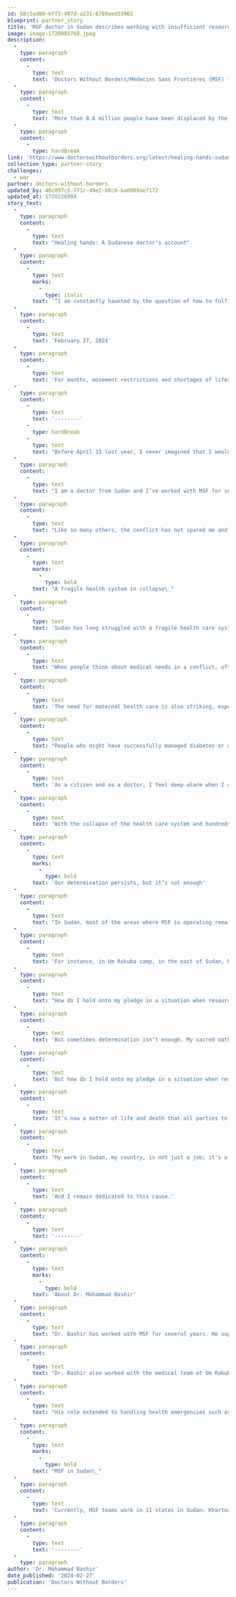 ```yaml
---
id: 68c5ad00-6ff3-497d-a231-6789aed33965
blueprint: partner_story
title: 'MSF doctor in Sudan describes working with insufficient resources'
image: image-1720085768.jpeg
description:
  -
    type: paragraph
    content:
      -
        type: text
        text: 'Doctors Without Borders/Médecins Sans Frontières (MSF) teams in Sudan are treating war-wounded patients with catastrophic injuries and providing humanitarian aid and medical care in refugee camps and displacement sites, where people are living in poor conditions and lack adequate health care and basic needs. '
  -
    type: paragraph
    content:
      -
        type: text
        text: 'More than 8.6 million people have been displaced by the current conflict, including over 2 million people who have fled to neighboring countries such as Chad, South Sudan, and Central African Republic.'
  -
    type: paragraph
    content:
      -
        type: hardBreak
link: 'https://www.doctorswithoutborders.org/latest/healing-hands-sudanese-doctors-account'
collection_type: partner-story
challenges:
  - war
partner: doctors-without-borders
updated_by: 46c097c5-771c-49e2-b8c6-ba6009ae7172
updated_at: 1720226904
story_text:
  -
    type: paragraph
    content:
      -
        type: text
        text: "Healing hands: A Sudanese doctor's account"
  -
    type: paragraph
    content:
      -
        type: text
        marks:
          -
            type: italic
        text: '“I am constantly haunted by the question of how to fulfill this duty in the absence of sufficient resources and personnel.”'
  -
    type: paragraph
    content:
      -
        type: text
        text: 'February 27, 2024'
  -
    type: paragraph
    content:
      -
        type: text
        text: 'For months, movement restrictions and shortages of lifesaving medical supplies have made medical care inaccessible to many people in Sudan, while needs soar amid ongoing conflict. Doctors Without Borders/Médecins Sans Frontières (MSF) teams are treating people injured in the fighting—along with providing maternal, pediatric, and other health care—in hospitals throughout the country. A member of our team in Sudan, Dr. Mohammed Bashir, shares below an account of providing health care in Sudan.'
  -
    type: paragraph
    content:
      -
        type: text
        text: '--------'
      -
        type: hardBreak
      -
        type: text
        text: "Before April 15 last year, I never imagined that I would find myself in Khartoum, the capital city of our country, working in a conflict zone. \_"
  -
    type: paragraph
    content:
      -
        type: text
        text: "I am a doctor from Sudan and I’ve worked with MSF for several years. But I’ve never seen anything like the suffering that people in my country now are enduring daily. This conflict is devastating. More than 8 million people have been displaced by this conflict both internally, within Sudan, or to neighboring countries [totaling 10 million when combined with those displaced from previous conflicts]. People have fled the violence only to find themselves almost destitute in informal camps.\_"
  -
    type: paragraph
    content:
      -
        type: text
        text: "Like so many others, the conflict has not spared me and my loved ones.\_"
  -
    type: paragraph
    content:
      -
        type: text
        marks:
          -
            type: bold
        text: "A fragile health system in collapse\_"
  -
    type: paragraph
    content:
      -
        type: text
        text: 'Sudan has long struggled with a fragile health care system, and the ongoing conflict has brought it crashing down. I have been supporting MSF teams in two hospitals in Khartoum state and another in Um Rakuba refugee camp in the east for the past months.'
  -
    type: paragraph
    content:
      -
        type: text
        text: "When people think about medical needs in a conflict, often they think about people injured by bombs or bullets. But I’ve also seen growing numbers of medical emergencies caused by complications from untreated chronic diseases. People who might have successfully managed diabetes or asthma for years are now unable to find the medications they need to live. \_"
  -
    type: paragraph
    content:
      -
        type: text
        text: 'The need for maternal health care is also striking, especially for pregnant women requiring Cesarean sections or emergency deliveries. That is why in Umdawanban, one of the hospitals I have covered, our team has been supporting the maternity team, assisting in over 1,500 births since last July. But across the country, many maternity services have not been regularly functional, leaving pregnant women facing life-threatening complications without access to emergency obstetric care. And where health care services are available, the quality of care remains a concern.'
  -
    type: paragraph
    content:
      -
        type: text
        text: "People who might have successfully managed diabetes or asthma for years are now unable to find the medications they need to live. \_"
  -
    type: paragraph
    content:
      -
        type: text
        text: 'As a citizen and as a doctor, I feel deep alarm when I consider the growing health needs in my homeland. Some of these concerns predate the conflict, but all of them have worsened because of it. Sudan has a troubling history of outbreaks such as measles and meningitis. These highly contagious diseases can be prevented through vaccination, but without it they can be fatal, especially in young children. One factor that puts children particularly at risk is malnutrition, which impairs the immune system.'
  -
    type: paragraph
    content:
      -
        type: text
        text: 'With the collapse of the health care system and hundreds of thousands of people now having fled the violence, often living in crowded makeshift camps, large-scale vaccination programs and nutritional support are more than crucial—they are a potential lifeline.'
  -
    type: paragraph
    content:
      -
        type: text
        marks:
          -
            type: bold
        text: 'Our determination persists, but it’s not enough'
  -
    type: paragraph
    content:
      -
        type: text
        text: "In Sudan, most of the areas where MSF is operating remain active battle zones. This makes our work incredibly challenging and dangerous, but it also makes us more determined. The determination I mention here isn't solely focused on MSF; I extend it to the communities coming together to support each other."
  -
    type: paragraph
    content:
      -
        type: text
        text: 'For instance, in Um Rakuba camp, in the east of Sudan, MSF provides desperately needed humanitarian care to thousands of people who live in and around the refugee camp. When the conflict erupted, it was unclear if it would be possible to continue our support there, but with the determination of a core team, there has been no gap in services. Last year we delivered 40,000 medical consultations to refugees as well as to the host community, and assisted 507 women to give birth safely. Our determination is shared: At Um Rakuba, I’ve seen first-hand the important role that local volunteers and community midwives are playing.'
  -
    type: paragraph
    content:
      -
        type: text
        text: "How do I hold onto my pledge in a situation when resources and helping hands are impeded and exposed to dangers?\_This question echoes in my thoughts both day and night."
  -
    type: paragraph
    content:
      -
        type: text
        text: 'But sometimes determination isn’t enough. My sacred oath as a doctor is to do all that I can for people who need medical care. And in my role as an MSF deputy medical coordinator, that means not only treating individual patients, but also coordinating care on a larger scale, ensuring that staff and supplies are where they are needed most.'
  -
    type: paragraph
    content:
      -
        type: text
        text: 'But how do I hold onto my pledge in a situation when resources and helping hands are impeded and exposed to dangers? This question echoes in my thoughts both day and night.'
  -
    type: paragraph
    content:
      -
        type: text
        text: 'It’s now a matter of life and death that all parties to this conflict recognize MSF’s sole purpose: to offer medical care to the most vulnerable people, free of charge. We need access and to safeguard our teams and supplies as much as for patients—not tomorrow, but now. The lives we strive to save depend on it.'
  -
    type: paragraph
    content:
      -
        type: text
        text: "My work in Sudan, my country, is not just a job; it's a part of my humanity. And my ethical duty is that I, like my colleagues at MSF, do all we can to relieve suffering in the face of conflict. \_"
  -
    type: paragraph
    content:
      -
        type: text
        text: 'And I remain dedicated to this cause.'
  -
    type: paragraph
    content:
      -
        type: text
        text: '--------'
  -
    type: paragraph
    content:
      -
        type: text
        marks:
          -
            type: bold
        text: 'About Dr. Mohammad Bashir'
  -
    type: paragraph
    content:
      -
        type: text
        text: "Dr. Bashir has worked with MSF for several years. He supervises medical activities at Umdawnban and Alban Aljadeed hospitals in Khartoum state, which have been supported by MSF since the summer of 2023. At Umdawnban Hospital, our team provides pediatric and maternal health care, and Alban Aljadeed Hospital stands as the sole operational public hospital in East-Nile. MSF has supported the emergency room and operating theater, and have provided more than 12,000 emergency outpatient consultations since August 2023. \_"
  -
    type: paragraph
    content:
      -
        type: text
        text: "Dr. Bashir also worked with the medical team at Um Rakuba refugee camp in Al Gedaref state, where we delivered 40,000 outpatient consultations in 2023 alone. \_"
  -
    type: paragraph
    content:
      -
        type: text
        text: "His role extended to handling health emergencies such as our response to a cholera outbreak. His efforts in two of these hospitals provided vital support to approximately 500 people affected by the cholera outbreak in 2023.\_"
  -
    type: paragraph
    content:
      -
        type: text
        marks:
          -
            type: bold
        text: "MSF in Sudan\_"
  -
    type: paragraph
    content:
      -
        type: text
        text: 'Currently, MSF teams work in 11 states in Sudan: Khartoum, Al Jazirah, White Nile, Blue Nile, River Nile, Al Gedaref, West Darfur, North Darfur, Central Darfur, South Darfur, and Port Sudan states. We are also providing assistance to refugees and returnees across Sudan’s borders, in South Sudan, Central African Republic, and Chad.'
  -
    type: paragraph
    content:
      -
        type: text
        text: '--------'
  -
    type: paragraph
author: 'Dr. Mohammad Bashir'
date_published: '2024-02-27'
publication: 'Doctors Without Borders'
---
```

